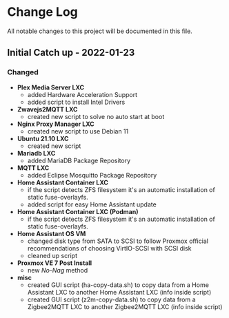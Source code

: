 
# Change Log
All notable changes to this project will be documented in this file.
 
 
## Initial Catch up - 2022-01-23
 
### Changed

- **Plex Media Server LXC**
  - added Hardware Acceleration Support
  - added script to install Intel Drivers
- **Zwavejs2MQTT LXC**
  - created new script to solve no auto start at boot
- **Nginx Proxy Manager LXC** 
  - created new script to use Debian 11
- **Ubuntu 21.10 LXC** 
  - created new script
- **Mariadb LXC** 
  - added MariaDB Package Repository
- **MQTT LXC** 
  - added Eclipse Mosquitto Package Repository
- **Home Assistant Container LXC** 
  - if the script detects ZFS filesystem it's an automatic installation of static fuse-overlayfs.  
  - added script for easy Home Assistant update
- **Home Assistant Container LXC (Podman)** 
  - if the script detects ZFS filesystem it's an automatic installation of static fuse-overlayfs.
- **Home Assistant OS VM** 
  - changed disk type from SATA to SCSI to follow Proxmox official recommendations of choosing VirtIO-SCSI with SCSI disk
  - cleaned up script
- **Proxmox VE 7 Post Install** 
  - new *No-Nag* method
- **misc**
  - created GUI script (ha-copy-data.sh) to copy data from a Home Assistant LXC to another Home Assistant LXC (info inside script)
  - created GUI script (z2m-copy-data.sh) to copy data from a Zigbee2MQTT LXC to another Zigbee2MQTT LXC (info inside script)
